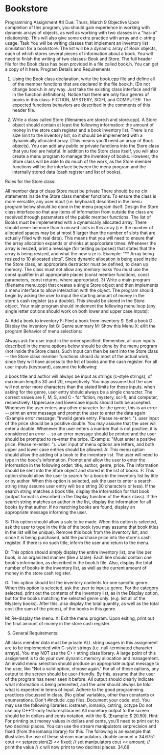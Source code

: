 # Bookstore


Programming Assignment #4
Due: Thurs, March 9
Objective
Upon completion of this program, you should gain experience in working with dynamic arrays of objects, as well as working with two classes in a "has-a" relationship. This will also give some extra practice with array and c-string usage.
Task
You will be writing classes that implement an inventory list simulation for a bookstore.  The list will be a dynamic array of Book objects, each of which stores several pieces of information about a book.  You will need to finish the writing of two classes:  Book and Store.  The full header file for the Book class has been provided in a file called book.h.  You can get a copy of it here.
Program Details and Requirements
1) Using the Book class declaration, write the book.cpp file and define all of the member functions that are declared in the file book.h.   (Do not change book.h in any way.  Just take the existing class interface and fill in the function definitions).  Notice that there are only four genres of books in this class:  FICTION, MYSTERY, SCIFI, and COMPUTER.  The expected functions behaviors are described in the comments of this header file.
 

2) Write a class called Store (filenames are store.h and store.cpp).  A Store object should contain at least the following information:  the amount of money in the store cash register and a book inventory list.  There is no size limit to the inventory list, so it should be implemented with a dynamically allocated array.  (This means you'll need an array of Book objects).  You can add any public or private functions into the Store class that you feel are helpful.  In addition to the Store class itself, you will also create a menu program to manage the inventory of books.  However, the Store class will be able to do much of the work, as the Store member functions will be the interface between the menu program and the internally stored data (cash register and list of books).

Rules for the Store class:

All member data of class Store must be private
There should be no cin statements inside the Store class member functions.  To ensure the class is more versatile, any user input (i.e. keyboard) described in the menu program below should be done in the menu program itself.  Design the Store class interface so that any items of information from outside the class are received through parameters of the public member functions.
The list of Books must be implemented with a dynamically allocated array.  There should never be more than 5 unused slots in this array (i.e. the number of allocated spaces may be at most 5 larger than the number of slots that are actually filled with real data).  This means that you will need to ensure that the array allocation expands or shrinks at appropriate times.  Whenever the array is resized, print a message (for testing purposes) that states that the array is being resized, and what the new size is.  Example:  "** Array being resized to 10 allocated slots".
Since dynamic allocation is being used inside the Store class, an appropriate destructor must be defined, to clean up memory. The class must not allow any memory leaks
You must use the const qualifier in all appropriate places (const member functions, const parameters, const returns, where appropriate).
3) Write a main program (filename menu.cpp) that creates a single Store object and then implements a menu interface to allow interaction with the object.  The program should begin by asking the user to input the starting amount of money in the store's cash register (as a double).  This should be stored in the Store object.  Your main program should implement the following menu loop (any single letter options should work on both lower and upper case inputs):

  A:   Add a book to inventory 
  F:   Find a book from inventory 
  S:   Sell a book 
  D:   Display the inventory list 
  G:   Genre summary 
  M:   Show this Menu 
  X:   eXit the program 
Behavior of menu selections:

Always ask for user input in the order specified.  Remember, all user inputs described in the menu options below should be done by the menu program (not inside the Store class). Such input can then be sent into the Store class -- the Store class member functions should do most of the actual work, since they will have access to the list of books and the cash register. For all user inputs (keyboard), assume the following:

a book title and author will always be input as strings (c-style strings), of maximum lengths 30 and 20, respectively.  You may assume that the user will not enter more characters than the stated limits for these inputs.
when asking for the genre, user entry should always be a single character.  The correct values are F, M, S, and C - for fiction, mystery, sci-fi, and computer, respectively.  Uppercase and lowercase inputs should both be accepted.  Whenever the user enters any other character for the genre, this is an error -- print an error message and prompt the user to enter the data again (Example error message: "Invalid genre entry.  Please re-enter: ").
user input of the price should be a positive double.  You may assume that the user will enter a double.  Whenever the user enters a number that is not positive, it is considered an error -- so an error message should be printed and the user should be prompted to re-enter the price.  (Example: "Must enter a positive price.  Please re-enter: ").
User input of menu options are letters, and both upper and lower case entries should be allowed.
A:  This menu option should allow the adding of a book to the inventory list.  The user will need to type in the book's information.  Prompt and allow the user to enter the information in the following order:   title, author, genre, price.  The information should be sent into the Store object and stored in the list of books.
F:  This option should allow the user to search for a book in the inventory list by title or by author.  When this option is selected, ask the user to enter a search string (may assume user entry will be a string 30 characters or less).  If the search string matches a book title, display the information for that book (output format is described in the Display function of the Book class).  If the search string matches an author in the list, display the information for all books by that author.  If no matching books are found, display an appropriate message informing the user.

S:  This option should allow a sale to be made.  When this option is selected, ask the user to type in the title of the book (you may assume that book titles in the list will be unique).  Remove this book from the inventory list, and since it is being purchased, add the purchase price into the store's cash register.  If there is no such title, inform the user and return to the menu.

D:  This option should simply display the entire inventory list, one line per book, in an organized manner (like a table).  Each line should contain one book's information, as described in the book.h file.  Also, display the total number of books in the inventory list, as well as the current amount of money in the store cash register.

G:  This option should list the inventory contents for one specific genre.  When this option is selected, ask the user to input a genre.  For the category selected, print out the contents of the inventory list, as in the Display option, but for the books matching the selected genre only.  (e.g. list all of the Mystery books).  After this, also display the total quantity, as well as the total cost (the sum of the prices), of the books in this genre.

M:  Re-display the menu.
X:  Exit the menu program.  Upon exiting, print out the final amount of money in the store cash register.
 

5) General Requirements:

All class member data must be private
ALL string usages in this assignment are to be implemented with C-style strings (i.e. null-terminated character arrays). You may NOT use the C++ string class library. A large point of this assignment is to do your own dynamic memory allocation and management.
An invalid menu selection should produce an appropriate output message to the user, like "Not a valid option, choose again."
For all of these options, any output to the screen should be user-friendly.  By this, assume that the user of the program has never seen it before.  All output should clearly indicate what information is being presented, and the user should always be told what is expected in terms of input.
Adhere to the good programming practices discussed in class.  (No global variables, other than constants or enumerations.  Don't #include .cpp files. Document your code. etc).
You may use the following libraries:  iostream, iomanip, cstring, cctype
Do not use any C++11-only features/libraries
All monetary output to the screen should be in dollars and cents notation, with the $.  (Example:   $ 20.50).   Hint:  For printing out money values in dollars and cents, you'll need to print out to two decimal places.  You can use the stream manipulators setprecision and fixed (from the iomanip library) for this. The following is an example that illustrates the use of these stream manipulators.
 double amount = 34.6751 
 cout << setprecision(2) << fixed;	// set manipulators 
 cout << amount; 			// print the value
      // x will now print to two decimal places:  34.68 
